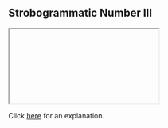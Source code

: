 ##  Strobogrammatic Number III 

<iframe></iframe>

Click [here](Explanation.md) for an explanation.

